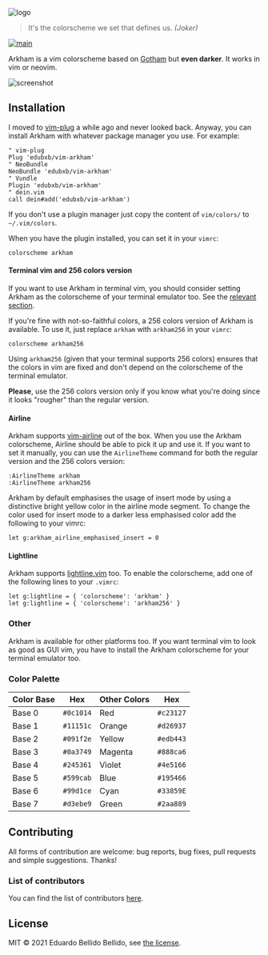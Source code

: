 
![logo][logo]

> It's the colorscheme we set that defines us. *(Joker)*

[![main](https://github.com/edubxb/vim-arkham/workflows/main/badge.svg?branch=master)](https://github.com/edubxb/vim-arkham/actions?query=workflow%3Amain)

Arkham is a vim colorscheme based on [Gotham](whatyouhide/vim-gotham) but **even darker**. It works in vim or neovim.

![screenshot][screenshot]


## Installation

I moved to [vim-plug][vim-plug] a while ago and never looked back. Anyway, you
can install Arkham with whatever package manager you use. For example:

``` viml
" vim-plug
Plug 'edubxb/vim-arkham'
" NeoBundle
NeoBundle 'edubxb/vim-arkham'
" Vundle
Plugin 'edubxb/vim-arkham'
" dein.vim
call dein#add('edubxb/vim-arkham')
```

If you don't use a plugin manager just copy the content of `vim/colors/` to
`~/.vim/colors`.

When you have the plugin installed, you can set it in your `vimrc`:

``` viml
colorscheme arkham
```

#### Terminal vim and 256 colors version

If you want to use Arkham in terminal vim, you should consider setting Arkham as
the colorscheme of your terminal emulator too. See the [relevant
section](#other).

If you're fine with not-so-faithful colors, a 256 colors version of Arkham is
available. To use it, just replace `arkham` with `arkham256` in your `vimrc`:

``` viml
colorscheme arkham256
```

Using `arkham256` (given that your terminal supports 256 colors) ensures that
the colors in vim are fixed and don't depend on the colorscheme of the terminal
emulator.

**Please**, use the 256 colors version only if you know what you're doing since
it looks "rougher" than the regular version.

#### Airline

Arkham supports [vim-airline][vim-airline] out of the box. When you use the
Arkham colorscheme, Airline should be able to pick it up and use it. If you want
to set it manually, you can use the `AirlineTheme` command for both the regular
version and the 256 colors version:

    :AirlineTheme arkham
    :AirlineTheme arkham256

Arkham by default emphasises the usage of insert mode by using a distinctive bright yellow color in
the airline mode segment. To change the color used for insert mode to a darker less emphasised color
add the following to your vimrc:

```viml
let g:arkham_airline_emphasised_insert = 0
```

#### Lightline

Arkham supports [lightline.vim][lightline.vim] too. To enable the colorscheme,
add one of the following lines to your `.vimrc`:

``` viml
let g:lightline = { 'colorscheme': 'arkham' }
let g:lightline = { 'colorscheme': 'arkham256' }
```

### <a name=other></a>Other

Arkham is available for other platforms too. If you want terminal vim to look as
good as GUI vim, you have to install the Arkham colorscheme for your terminal
emulator too.


### Color Palette


| Color Base    | Hex           | Other Colors  | Hex           |
| ------------- | ------------- | ------------- | ------------- |
| Base 0        | `#0c1014`     | Red           | `#c23127`     |
| Base 1        | `#11151c`     | Orange        | `#d26937`     |
| Base 2        | `#091f2e`     | Yellow        | `#edb443`     |
| Base 3        | `#0a3749`     | Magenta       | `#888ca6`     |
| Base 4        | `#245361`     | Violet        | `#4e5166`     |
| Base 5        | `#599cab`     | Blue          | `#195466`     |
| Base 6        | `#99d1ce`     | Cyan          | `#33859E`     |
| Base 7        | `#d3ebe9`     | Green         | `#2aa889`     |


## Contributing

All forms of contribution are welcome: bug reports, bug fixes, pull requests and
simple suggestions. Thanks!

### List of contributors

You can find the list of contributors [here][contributors].


## License

MIT &copy; 2021 Eduardo Bellido Bellido, see [the license][license-file].


[logo]: https://i.imgur.com/szikQ8b.png "Logo"
[screenshot]: http://i.imgur.com/NfRuHFN.png "A vim screenshot"
[license-file]: LICENSE.txt

[vim-plug]: https://github.com/junegunn/vim-plug
[arkham-contrib]: https://github.com/edubxb/arkham-contrib
[vim-airline]: https://github.com/bling/vim-airline
[lightline.vim]: https://github.com/itchyny/lightline.vim
[contributors]: https://github.com/edubxb/vim-arkham/graphs/contributors

